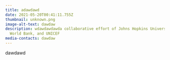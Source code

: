 ```yaml
---
title: adawdawd
date: 2021-05-20T00:41:11.755Z
thumbnail: unknown.png
image-alt-text: dawdaw
description: wdawdawdawda collaborative effort of Johns Hopkins University, the
  World Bank, and UNICEF
media-contacts: dawdaw
---
```

dawdawd